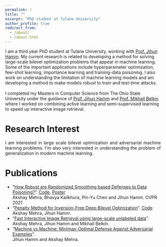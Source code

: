 ```yaml
---
permalink: /
title: ""
excerpt: "PhD student at Tulane University"
author_profile: true
redirect_from: 
  - /about/
  - /about.html
---
```



<p style="text-align: justify;">
  
I am a third year PhD student at Tulane University, working with <a href ="http://www.cs.tulane.edu/~jhamm3/"> Prof. Jihun Hamm</a>. My current research is related to developing a method for solving large-scale bilevel optimization problems that appear in machine learning. Some of the important applications include hyperparameter optimization, few-shot learning, importance learning and training-data poisoning. I also work on understanding the limitation of machine learning models and am developing a method to make models robust to train and test-time attacks.
<br><br>
I completed my Masters in Computer Science from The Ohio State University under the guidance of <a href ="http://www.cs.tulane.edu/~jhamm3/"> Prof. Jihun Hamm</a> and <a href="http://misha.belkin-wang.org/">Prof. Mikhail Belkin</a> where I worked on combining active learning and semi-supervised learning to speed up interactive image retrieval.

</p>

Research Interest
======
<p style="text-align: justify;">
I am interested in large scale bilevel optimization and adversarial machine learning problems. I'm also very interested in understanding the problem of generalization in modern machine learning.
</p>

Publications
======

* “[How Robust are Randomized Smoothing based Defenses to Data Poisoning?](https://openaccess.thecvf.com/content/CVPR2021/html/Mehra_How_Robust_Are_Randomized_Smoothing_Based_Defenses_to_Data_Poisoning_CVPR_2021_paper.html)”. [Code](https://github.com/akshaymehra24/poisoning_certified_defenses), [Poster](http://akshaymehra24.github.io/files/cvpr21_poster.pdf)
  <br> Akshay Mehra, Bhavya Kailkhura, Pin-Yu Chen and Jihun Hamm.  CVPR 2021
* “[Penalty Method for Inversion-Free Deep Bilevel Optimization](https://arxiv.org/pdf/1911.03432.pdf)”. [Code](https://github.com/jihunhamm/bilevel-penalty)
  <br> Akshay Mehra, Jihun Hamm.    
* “[Fast Interactive Image Retrieval using large-scale unlabeled data](https://arxiv.org/pdf/1802.04204.pdf)”.
  <br> Akshay Mehra, Jihun Hamm and Mikhail Belkin. 
* “[Machine vs Machine: Minimax-Optimal Defense Against Adversarial Examples](https://arxiv.org/pdf/1711.04368.pdf)”.
  <br> Jihun Hamm and Akshay Mehra. 
